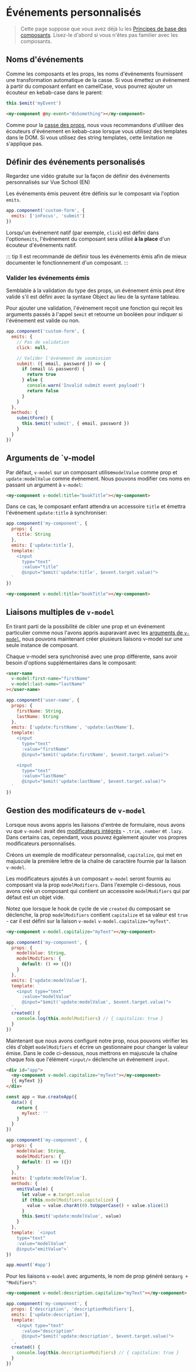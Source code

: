 # Événements personnalisés

> Cette page suppose que vous avez déjà lu les [Principes de base des composants](component-basics.md). Lisez-le d'abord si vous n'êtes pas familier avec les composants.

## Noms d'événements

Comme les composants et les props, les noms d'événements fournissent une transformation automatique de la casse. Si vous émettez un événement à partir du composant enfant en camelCase, vous pourrez ajouter un écouteur en kebab-case dans le parent:

```js
this.$emit('myEvent')
```

```html
<my-component @my-event="doSomething"></my-component>
```

Comme pour la [casse des props](/guide/component-props.html#casse-des-noms-de-prop-camelcase-vs-kebab-case), nous vous recommandons d'utiliser des écouteurs d'événement en kebab-case lorsque vous utilisez des templates dans le DOM. Si vous utilisez des string templates, cette limitation ne s'applique pas.

## Définir des événements personalisés

<VideoLesson href="https://vueschool.io/lessons/defining-custom-events-emits?friend=vuejs" title="Learn how to define which events a component can emit with Vue School">Regardez une vidéo gratuite sur la façon de définir des événements personnalisés sur Vue School (EN)</VideoLesson>

Les événements émis peuvent être définis sur le composant via l'option `emits`.

```js
app.component('custom-form', {
  emits: ['inFocus', 'submit']
})
```

Lorsqu'un événement natif (par exemple, `click`) est défini dans l'option`emits`, l'événement du composant sera utilisé **à la place** d'un écouteur d'événements natif.

::: tip
Il est recommandé de définir tous les événements émis afin de mieux documenter le fonctionnement d'un composant.
:::

### Valider les événements émis

Semblable à la validation du type des props, un événement émis peut être validé s'il est défini avec la syntaxe Object au lieu de la syntaxe tableau.

Pour ajouter une validation, l'événement reçoit une fonction qui reçoit les arguments passés à l'appel `$emit` et retourne un booléen pour indiquer si l'événement est valide ou non.

```js
app.component('custom-form', {
  emits: {
    // Pas de validation
    click: null,

    // Valider l'événement de soumission
    submit: ({ email, password }) => {
      if (email && password) {
        return true
      } else {
        console.warn('Invalid submit event payload!')
        return false
      }
    }
  },
  methods: {
    submitForm() {
      this.$emit('submit', { email, password })
    }
  }
})
```

## Arguments de `v-model

Par défaut, `v-model` sur un composant utilise`modelValue` comme prop et `update:modelValue` comme événement. Nous pouvons modifier ces noms en passant un argument à `v-model`:

```html
<my-component v-model:title="bookTitle"></my-component>
```

Dans ce cas, le composant enfant attendra un accessoire `title` et émettra l'événement `update:title` à synchroniser:

```js
app.component('my-component', {
  props: {
    title: String
  },
  emits: ['update:title'],
  template: `
    <input
      type="text"
      :value="title"
      @input="$emit('update:title', $event.target.value)">
  `
})
```

```html
<my-component v-model:title="bookTitle"></my-component>
```

## Liaisons multiples de `v-model`

En tirant parti de la possibilité de cibler une prop et un événement particulier comme nous l'avons appris auparavant avec les [arguments de `v-model`](#arguments-de-v-model), nous pouvons maintenant créer plusieurs liaisons v-model sur une seule instance de composant.

Chaque v-model sera synchronisé avec une prop différente, sans avoir besoin d'options supplémentaires dans le composant:

```html
<user-name
  v-model:first-name="firstName"
  v-model:last-name="lastName"
></user-name>
```

```js
app.component('user-name', {
  props: {
    firstName: String,
    lastName: String
  },
  emits: ['update:firstName', 'update:lastName'],
  template: `
    <input
      type="text"
      :value="firstName"
      @input="$emit('update:firstName', $event.target.value)">

    <input
      type="text"
      :value="lastName"
      @input="$emit('update:lastName', $event.target.value)">
  `
})
```

<common-codepen-snippet title="Multiple v-models" slug="GRoPPrM" tab="html,result" />

## Gestion des modificateurs de `v-model`

Lorsque nous avons appris les liaisons d'entrée de formulaire, nous avons vu que `v-model` avait des [modificateurs intégrés](/guide/forms.html#modificateurs) - `.trim`, `.number` et `.lazy`. Dans certains cas, cependant, vous pouvez également ajouter vos propres modificateurs personnalisés.

Créons un exemple de modificateur personnalisé, `capitalize`, qui met en majuscule la première lettre de la chaîne de caractère fournie par la liaison `v-model`.

Les modificateurs ajoutés à un composant `v-model` seront fournis au composant via la prop `modelModifiers`. Dans l'exemple ci-dessous, nous avons créé un composant qui contient un accessoire `modelModifiers` qui par défaut est un objet vide.

Notez que lorsque le hook de cycle de vie `created` du composant se déclenche, la prop `modelModifiers` contient `capitalize` et sa valeur est `true` - car il est défini sur la liaison `v-model` `v-model.capitalize="myText"`.

```html
<my-component v-model.capitalize="myText"></my-component>
```

```js
app.component('my-component', {
  props: {
    modelValue: String,
    modelModifiers: {
      default: () => ({})
    }
  },
  emits: ['update:modelValue'],
  template: `
    <input type="text"
      :value="modelValue"
      @input="$emit('update:modelValue', $event.target.value)">
  `,
  created() {
    console.log(this.modelModifiers) // { capitalize: true }
  }
})
```

Maintenant que nous avons configuré notre prop, nous pouvons vérifier les clés d'objet `modelModifiers` et écrire un gestionnaire pour changer la valeur émise. Dans le code ci-dessous, nous mettrons en majuscule la chaîne chaque fois que l'élément `<input/>` déclenche un événement `input`.

```html
<div id="app">
  <my-component v-model.capitalize="myText"></my-component>
  {{ myText }}
</div>
```

```js
const app = Vue.createApp({
  data() {
    return {
      myText: ''
    }
  }
})

app.component('my-component', {
  props: {
    modelValue: String,
    modelModifiers: {
      default: () => ({})
    }
  },
  emits: ['update:modelValue'],
  methods: {
    emitValue(e) {
      let value = e.target.value
      if (this.modelModifiers.capitalize) {
        value = value.charAt(0).toUpperCase() + value.slice(1)
      }
      this.$emit('update:modelValue', value)
    }
  },
  template: `<input
    type="text"
    :value="modelValue"
    @input="emitValue">`
})

app.mount('#app')
```

Pour les liaisons `v-model` avec arguments, le nom de prop généré sera`arg + "Modifiers"`:

```html
<my-component v-model:description.capitalize="myText"></my-component>
```

```js
app.component('my-component', {
  props: ['description', 'descriptionModifiers'],
  emits: ['update:description'],
  template: `
    <input type="text"
      :value="description"
      @input="$emit('update:description', $event.target.value)">
  `,
  created() {
    console.log(this.descriptionModifiers) // { capitalize: true }
  }
})
```
